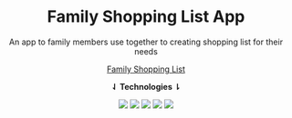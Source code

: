 <div align="center">
  <h1>Family Shopping List App</h1>

  An app to family members use together to creating shopping list for their needs

[Family Shopping List](https://familyshoppinglist.mustafakenlic.dev/)


**⇃ Technologies ⇂**

![](https://img.shields.io/badge/HTML5-E34F26?style=for-the-badge&logo=html5&logoColor=white)   ![](https://img.shields.io/badge/CSS3-1572B6?style=for-the-badge&logo=css3&logoColor=white)   ![](https://img.shields.io/badge/JavaScript-F7DF1E?style=for-the-badge&logo=javascript&logoColor=black)   ![](https://img.shields.io/badge/Ecma%20Script-F7DF1E?style=for-the-badge&logo=javascript&logoColor=black)   ![](https://img.shields.io/badge/Firebase-FFCA28?style=for-the-badge&logo=firebase&logoColor=black)
</div>
